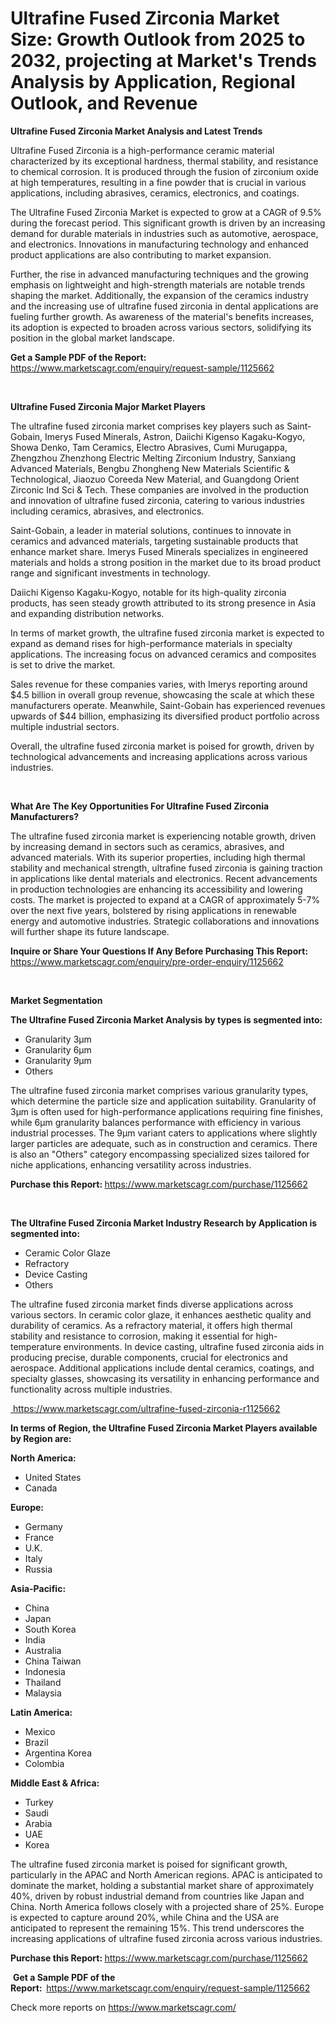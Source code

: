 <p><h1>Ultrafine Fused Zirconia Market Size: Growth Outlook from 2025 to 2032, projecting at Market's Trends Analysis by Application, Regional Outlook, and Revenue</h1></p><p><strong>Ultrafine Fused Zirconia Market Analysis and Latest Trends</strong></p>
<p><p>Ultrafine Fused Zirconia is a high-performance ceramic material characterized by its exceptional hardness, thermal stability, and resistance to chemical corrosion. It is produced through the fusion of zirconium oxide at high temperatures, resulting in a fine powder that is crucial in various applications, including abrasives, ceramics, electronics, and coatings.</p><p>The Ultrafine Fused Zirconia Market is expected to grow at a CAGR of 9.5% during the forecast period. This significant growth is driven by an increasing demand for durable materials in industries such as automotive, aerospace, and electronics. Innovations in manufacturing technology and enhanced product applications are also contributing to market expansion. </p><p>Further, the rise in advanced manufacturing techniques and the growing emphasis on lightweight and high-strength materials are notable trends shaping the market. Additionally, the expansion of the ceramics industry and the increasing use of ultrafine fused zirconia in dental applications are fueling further growth. As awareness of the material's benefits increases, its adoption is expected to broaden across various sectors, solidifying its position in the global market landscape.</p></p>
<p><strong>Get a Sample PDF of the Report:&nbsp;</strong> <a href="https://www.marketscagr.com/enquiry/request-sample/1125662?utm_campaign=2936&utm_medium=2&utm_source=Github&utm_content=ia&utm_term=02042025&utm_id=ultrafine-fused-zirconia">https://www.marketscagr.com/enquiry/request-sample/1125662</a></p>
<p>&nbsp;</p>
<p><strong>Ultrafine Fused Zirconia Major Market Players</strong></p>
<p><p>The ultrafine fused zirconia market comprises key players such as Saint-Gobain, Imerys Fused Minerals, Astron, Daiichi Kigenso Kagaku-Kogyo, Showa Denko, Tam Ceramics, Electro Abrasives, Cumi Murugappa, Zhengzhou Zhenzhong Electric Melting Zirconium Industry, Sanxiang Advanced Materials, Bengbu Zhongheng New Materials Scientific & Technological, Jiaozuo Coreeda New Material, and Guangdong Orient Zirconic Ind Sci & Tech. These companies are involved in the production and innovation of ultrafine fused zirconia, catering to various industries including ceramics, abrasives, and electronics.</p><p>Saint-Gobain, a leader in material solutions, continues to innovate in ceramics and advanced materials, targeting sustainable products that enhance market share. Imerys Fused Minerals specializes in engineered materials and holds a strong position in the market due to its broad product range and significant investments in technology. </p><p>Daiichi Kigenso Kagaku-Kogyo, notable for its high-quality zirconia products, has seen steady growth attributed to its strong presence in Asia and expanding distribution networks. </p><p>In terms of market growth, the ultrafine fused zirconia market is expected to expand as demand rises for high-performance materials in specialty applications. The increasing focus on advanced ceramics and composites is set to drive the market. </p><p>Sales revenue for these companies varies, with Imerys reporting around $4.5 billion in overall group revenue, showcasing the scale at which these manufacturers operate. Meanwhile, Saint-Gobain has experienced revenues upwards of $44 billion, emphasizing its diversified product portfolio across multiple industrial sectors.</p><p>Overall, the ultrafine fused zirconia market is poised for growth, driven by technological advancements and increasing applications across various industries.</p></p>
<p>&nbsp;</p>
<p><strong>What Are The Key Opportunities For Ultrafine Fused Zirconia Manufacturers?</strong></p>
<p><p>The ultrafine fused zirconia market is experiencing notable growth, driven by increasing demand in sectors such as ceramics, abrasives, and advanced materials. With its superior properties, including high thermal stability and mechanical strength, ultrafine fused zirconia is gaining traction in applications like dental materials and electronics. Recent advancements in production technologies are enhancing its accessibility and lowering costs. The market is projected to expand at a CAGR of approximately 5-7% over the next five years, bolstered by rising applications in renewable energy and automotive industries. Strategic collaborations and innovations will further shape its future landscape.</p></p>
<p><strong>Inquire or Share Your Questions If Any Before Purchasing This Report:</strong> <a href="https://www.marketscagr.com/enquiry/pre-order-enquiry/1125662?utm_campaign=2936&utm_medium=2&utm_source=Github&utm_content=ia&utm_term=02042025&utm_id=ultrafine-fused-zirconia">https://www.marketscagr.com/enquiry/pre-order-enquiry/1125662</a></p>
<p>&nbsp;</p>
<p><strong>Market Segmentation</strong></p>
<p><strong>The Ultrafine Fused Zirconia Market Analysis by types is segmented into:</strong></p>
<p><ul><li>Granularity 3μm</li><li>Granularity 6μm</li><li>Granularity 9μm</li><li>Others</li></ul></p>
<p><p>The ultrafine fused zirconia market comprises various granularity types, which determine the particle size and application suitability. Granularity of 3μm is often used for high-performance applications requiring fine finishes, while 6μm granularity balances performance with efficiency in various industrial processes. The 9μm variant caters to applications where slightly larger particles are adequate, such as in construction and ceramics. There is also an "Others" category encompassing specialized sizes tailored for niche applications, enhancing versatility across industries.</p></p>
<p><strong>Purchase this Report:&nbsp;</strong><a href="https://www.marketscagr.com/purchase/1125662?utm_campaign=2936&utm_medium=2&utm_source=Github&utm_content=ia&utm_term=02042025&utm_id=ultrafine-fused-zirconia">https://www.marketscagr.com/purchase/1125662</a></p>
<p>&nbsp;</p>
<p><strong>The Ultrafine Fused Zirconia Market Industry Research by Application is segmented into:</strong></p>
<p><ul><li>Ceramic Color Glaze</li><li>Refractory</li><li>Device Casting</li><li>Others</li></ul></p>
<p><p>The ultrafine fused zirconia market finds diverse applications across various sectors. In ceramic color glaze, it enhances aesthetic quality and durability of ceramics. As a refractory material, it offers high thermal stability and resistance to corrosion, making it essential for high-temperature environments. In device casting, ultrafine fused zirconia aids in producing precise, durable components, crucial for electronics and aerospace. Additional applications include dental ceramics, coatings, and specialty glasses, showcasing its versatility in enhancing performance and functionality across multiple industries.</p></p>
<p><a href="https://www.marketscagr.com/ultrafine-fused-zirconia-r1125662?utm_campaign=2936&utm_medium=2&utm_source=Github&utm_content=ia&utm_term=02042025&utm_id=ultrafine-fused-zirconia">&nbsp;https://www.marketscagr.com/ultrafine-fused-zirconia-r1125662</a></p>
<p><strong>In terms of Region, the Ultrafine Fused Zirconia Market Players available by Region are:</strong></p>
<p>
    <p> <strong> North America: </strong>
        <ul>
            <li>United States</li>
            <li>Canada</li>
        </ul>
        </p> 
    <p> <strong> Europe: </strong>
        <ul>
            <li>Germany</li>
            <li>France</li>
            <li>U.K.</li>
            <li>Italy</li>
            <li>Russia</li>
        </ul>
        </p> 
    <p> <strong> Asia-Pacific: </strong>
        <ul>
            <li>China</li>
            <li>Japan</li>
            <li>South Korea</li>
            <li>India</li>
            <li>Australia</li>
            <li>China Taiwan</li>
            <li>Indonesia</li>
            <li>Thailand</li>
            <li>Malaysia</li>
        </ul>
        </p> 
    <p> <strong> Latin America: </strong>
        <ul>
            <li>Mexico</li>
            <li>Brazil</li>
            <li>Argentina Korea</li>
            <li>Colombia</li>
        </ul>
        </p> 
    <p> <strong> Middle East & Africa: </strong>
        <ul>
            <li>Turkey</li>
            <li>Saudi</li>
            <li>Arabia</li>
            <li>UAE</li>
            <li>Korea</li>
        </ul>
    </p>
    </p>
<p><p>The ultrafine fused zirconia market is poised for significant growth, particularly in the APAC and North American regions. APAC is anticipated to dominate the market, holding a substantial market share of approximately 40%, driven by robust industrial demand from countries like Japan and China. North America follows closely with a projected share of 25%. Europe is expected to capture around 20%, while China and the USA are anticipated to represent the remaining 15%. This trend underscores the increasing applications of ultrafine fused zirconia across various industries.</p></p>
<p><strong>Purchase this Report: </strong><a href="https://www.marketscagr.com/purchase/1125662?utm_campaign=2936&utm_medium=2&utm_source=Github&utm_content=ia&utm_term=02042025&utm_id=ultrafine-fused-zirconia">https://www.marketscagr.com/purchase/1125662</a></p>
<p>&nbsp;<strong>Get a Sample PDF of the Report:&nbsp;&nbsp;</strong><a href="https://www.marketscagr.com/enquiry/request-sample/1125662?utm_campaign=2936&utm_medium=2&utm_source=Github&utm_content=ia&utm_term=02042025&utm_id=ultrafine-fused-zirconia">https://www.marketscagr.com/enquiry/request-sample/1125662</a></p>
<p><strong></strong></p>
<p>Check more reports on <a href="https://www.marketscagr.com/?utm_campaign=2936&utm_medium=2&utm_source=Github&utm_content=ia&utm_term=02042025&utm_id=ultrafine-fused-zirconia">https://www.marketscagr.com/</a></p>